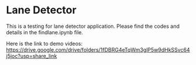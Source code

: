 # Lane Detector

This is a testing for lane detector application. Please find the codes and details in the findlane.ipynb file.

Here is the link to demo videos:
https://drive.google.com/drive/folders/1fDBRG4eTqWm3glP5w9dHkSSvc64j5joc?usp=share_link
